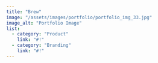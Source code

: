 ```yaml
---
title: "Brew"
image: "/assets/images/portfolio/portfolio_img_33.jpg"
image_alt: "Portfolio Image"
list:
  - category: "Product"
    link: "#!"
  - category: "Branding"
    link: "#!"
---
```

